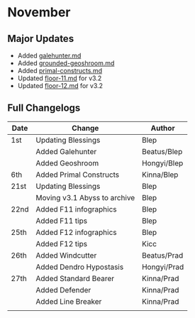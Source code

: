 # November

## Major Updates

* Added [galehunter.md](../../monsters/eremites/galehunter.md "mention")
* Added [grounded-geoshroom.md](../../monsters/mushrooms/grounded-geoshroom.md "mention")
* Added [primal-constructs.md](../../monsters/ruin-constructs/primal-constructs.md "mention")
* Updated [floor-11.md](../../floors/spire/floor-11.md "mention") for v3.2
* Updated [floor-12.md](../../floors/spire/floor-12.md "mention") for v3.2

## Full Changelogs

| Date | Change                       | Author      |
| ---- | ---------------------------- | ----------- |
| 1st  | Updating Blessings           | Blep        |
|      | Added Galehunter             | Beatus/Blep |
|      | Added Geoshroom              | Hongyi/Blep |
| 6th  | Added Primal Constructs      | Kinna/Blep  |
| 21st | Updating Blessings           | Blep        |
|      | Moving v3.1 Abyss to archive | Blep        |
| 22nd | Added F11 infographics       | Blep        |
|      | Added F11 tips               | Blep        |
| 25th | Added F12 infographics       | Blep        |
|      | Added F12 tips               | Kicc        |
| 26th | Added Windcutter             | Beatus/Prad |
|      | Added Dendro Hypostasis      | Hongyi/Prad |
| 27th | Added Standard Bearer        | Kinna/Prad  |
|      | Added Defender               | Kinna/Prad  |
|      | Added Line Breaker           | Kinna/Prad  |
|      |                              |             |

